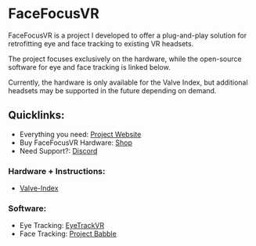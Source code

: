 # FaceFocusVR

FaceFocusVR is a project I developed to offer a plug-and-play solution for retrofitting eye and face tracking to existing VR headsets.

The project focuses exclusively on the hardware, while the open-source software for eye and face tracking is linked below.

Currently, the hardware is only available for the Valve Index, but additional headsets may be supported in the future depending on demand.


## Quicklinks:
  + Everything you need: [Project Website](TBD)
  + Buy FaceFocusVR Hardware: [Shop](TBD)
  + Need Support?: [Discord](TBD)

### Hardware + Instructions:
  + [Valve-Index](https://github.com/FaceFocusVR/Valve-Index)

### Software:
  + Eye Tracking: [EyeTrackVR](https://github.com/EyeTrackVR/EyeTrackVR)
  + Face Tracking: [Project Babble](https://github.com/Project-Babble)
